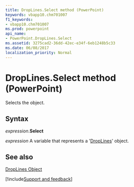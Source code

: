 ```yaml
---
title: DropLines.Select method (PowerPoint)
keywords: vbapp10.chm701007
f1_keywords:
- vbapp10.chm701007
ms.prod: powerpoint
api_name:
- PowerPoint.DropLines.Select
ms.assetid: 3275cad2-36dd-42ec-e34f-6eb1248b5c33
ms.date: 06/08/2017
localization_priority: Normal
---
```



# DropLines.Select method (PowerPoint)

Selects the object.


## Syntax

_expression_.**Select**

_expression_ A variable that represents a '[DropLines](PowerPoint.DropLines.md)' object.


## See also



[DropLines Object](PowerPoint.DropLines.md)

[!include[Support and feedback](~/includes/feedback-boilerplate.md)]